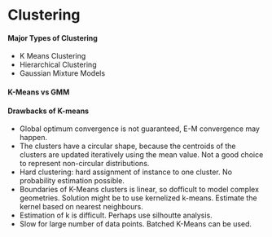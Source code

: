 # Clustering
#### Major Types of Clustering
* K Means Clustering
* Hierarchical Clustering
* Gaussian Mixture Models

#### K-Means vs GMM


#### Drawbacks of K-means
* Global optimum convergence is not guaranteed, E-M convergence may happen.
* The clusters have a circular shape, because the centroids of the clusters are updated iteratively using the mean value. Not a good choice to represent non-circular distributions.
* Hard clustering: hard assignment of instance to one cluster. No probability estimation possible.
* Boundaries of K-Means clusters is linear, so dofficult to model complex geometries. Solution might be to use kernelized k-means. Estimate the kernel based on nearest neighbours.
* Estimation of k is difficult. Perhaps use silhoutte analysis.
* Slow for large number of data points. Batched K-Means can be used.
